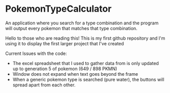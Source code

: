 # PokemonTypeCalculator
An application where you search for a type combination and the program will output every pokemon that matches that type combination. 


Hello to those who are reading this!
This is my first github repository and I'm using it to display the first larger project that I've created

Current Issues with the code:
  - The excel spreadsheet that I used to gather data from is only updated up to generation 5 of pokemon (649 / 898 PKMN)
  - Window does not expand when text goes beyond the frame
  - When a generic pokemon type is searched (pure water), the buttons will spread apart from each other. 
